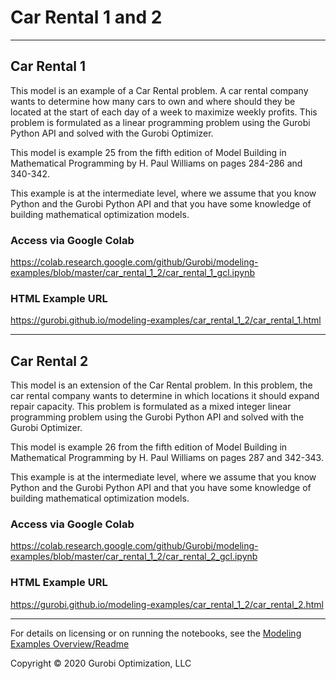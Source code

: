 # Car Rental 1 and 2

---
## Car Rental 1

This model is an example of a Car Rental problem. A car rental company wants to determine how many cars to own and where 
should they be located at the start of each day of a week to maximize weekly profits. This problem is formulated as a 
linear programming problem using the Gurobi Python API and solved with the Gurobi Optimizer.

This model is example 25 from the fifth edition of Model Building in Mathematical Programming by H. Paul Williams on 
pages 284-286 and 340-342.

This example is at the intermediate level, where we assume that you know Python and the Gurobi Python API and that you 
have some knowledge of building mathematical optimization models.

### Access via Google Colab

https://colab.research.google.com/github/Gurobi/modeling-examples/blob/master/car_rental_1_2/car_rental_1_gcl.ipynb

### HTML Example URL

https://gurobi.github.io/modeling-examples/car_rental_1_2/car_rental_1.html

---
## Car Rental 2

This model is an extension of the Car Rental problem. In this problem, the car rental company wants to determine 
in which locations it should expand  repair capacity. This problem is formulated as a mixed integer linear 
programming problem using the Gurobi Python API and solved with the Gurobi Optimizer.

This model is example 26 from the fifth edition of Model Building in Mathematical Programming by H. Paul Williams 
on pages 287 and 342-343.

This example is at the intermediate level, where we assume that you know Python and the Gurobi Python API and that 
you have some knowledge of building mathematical optimization models.

### Access via Google Colab

https://colab.research.google.com/github/Gurobi/modeling-examples/blob/master/car_rental_1_2/car_rental_2_gcl.ipynb

### HTML Example URL

https://gurobi.github.io/modeling-examples/car_rental_1_2/car_rental_2.html


----
For details on licensing or on running the notebooks, see the [Modeling Examples Overview/Readme](https://github.com/Gurobi/modeling-examples/)


Copyright © 2020 Gurobi Optimization, LLC
